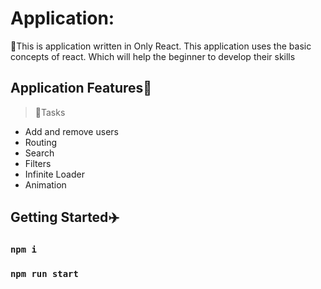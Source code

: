 # Application:
:rocket:This is application written in Only React. This application uses the basic concepts of react. Which will help the beginner to develop their skills

## Application Features:triangular_ruler:

>:notebook:Tasks
  + Add and remove users
  + Routing
  + Search
  + Filters
  + Infinite Loader
  + Animation

## Getting Started:airplane:

### `npm i`

### `npm run start`

